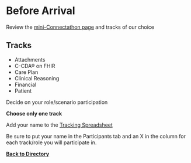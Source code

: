 
Before Arrival
==============

Review the [mini-Connectathon page](http://wiki.hl7.org/index.php?title=Value-Based_Care_FHIR_Mini-Connectathon_201704) and tracks of our choice


Tracks
------

- Attachments
- C-CDA® on FHIR
- Care Plan
- Clinical Reasoning
- Financial
- Patient 


Decide on your role/scenario participation

**Choose only one track**

Add your name to the [Tracking Spreadsheet](https://docs.google.com/spreadsheets/d/1bjB9nCw4-HWozAwuk5mqemwX3UfaZqFUmogQnvYMUq8/) 

Be sure to put your name in the Participants tab and an X in the column for each track/role 
you will participate in. 


[**Back to Directory** ](https://howardedidin.github.io/Mini-Connectathon/)
